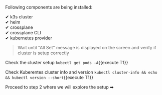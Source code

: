 Following components are being installed:

✔ k3s cluster\
✔ helm\
✔ crossplane\
✔ crossplane CLI\
✔ kubernetes provider

> Wait until "All Set" message is displayed on the screen and verify if cluster is setup correctly

Check the cluster setup `kubectl get pods -A`{{execute T1}}

Check Kuberentes cluster info and version `kubectl cluster-info && echo && kubectl version --short`{{execute T1}}

Proceed to step 2 where we will explore the setup ➡

